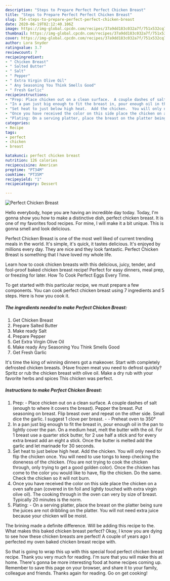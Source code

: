 ```yaml
---
description: "Steps to Prepare Perfect Perfect Chicken Breast"
title: "Steps to Prepare Perfect Perfect Chicken Breast"
slug: 754-steps-to-prepare-perfect-perfect-chicken-breast
date: 2020-06-19T02:12:40.106Z
image: https://img-global.cpcdn.com/recipes/37a9dd183c032a7f/751x532cq70/perfect-chicken-breast-recipe-main-photo.jpg
thumbnail: https://img-global.cpcdn.com/recipes/37a9dd183c032a7f/751x532cq70/perfect-chicken-breast-recipe-main-photo.jpg
cover: https://img-global.cpcdn.com/recipes/37a9dd183c032a7f/751x532cq70/perfect-chicken-breast-recipe-main-photo.jpg
author: Lora Snyder
ratingvalue: 3.7
reviewcount: 7
recipeingredient:
- " Chicken Breast"
- " Salted Butter"
- " Salt"
- " Pepper"
- " Extra Virgin Olive Oil"
- " Any Seasoning You Think Smells Good"
- " Fresh Garlic"
recipeinstructions:
- "Prep: Place chicken out on a clean surface.  A couple dashes of salt (enough to where it covers the breast).  Pepper the breast. Put seasoning on breast.  Flip breast over and repeat on the other side.  Small dice the garlic. I suggest 1 clove per breast.  Preheat oven to 350°"
- "In a pan just big enough to fit the breast in, pour enough oil in the pan to lightly cover the pan. On a medium heat, melt the butter with the oil.  For 1 breast use a quarter stick butter, for 2 use half a stick and for every extra breast add an eight a stick.  Once the butter is melted add the garlic and let marinade for 30 seconds."
- "Set heat to just below high heat.  Add the chicken.  You will only need to flip the chicken once.  You will need to use tongs to keep checking the doneness of the chicken. (You are not trying to cook the chicken through, only trying to get a good golden color). Once the chicken has come to the color you would like to have, flip the chicken. Do the same. Check the chicken so it will not burn."
- "Once you have received the color on this side place the chicken on a oven safe pan (covered in tin foil and lightly touched with extra virgin olive oil).  The cooking through in the oven can very by size of breast.  Typically 20 minutes is the norm."
- "Plating: On a serving platter, place the breast on the platter being sure the juices are not dribbling on the platter.  You will not need extra juice because your chicken will be moist."
categories:
- Recipe
tags:
- perfect
- chicken
- breast

katakunci: perfect chicken breast 
nutrition: 126 calories
recipecuisine: American
preptime: "PT34M"
cooktime: "PT35M"
recipeyield: "1"
recipecategory: Dessert

---
```



![Perfect Chicken Breast](https://img-global.cpcdn.com/recipes/37a9dd183c032a7f/751x532cq70/perfect-chicken-breast-recipe-main-photo.jpg)

Hello everybody, hope you are having an incredible day today. Today, I'm gonna show you how to make a distinctive dish, perfect chicken breast. It is one of my favorites food recipes. For mine, I will make it a bit unique. This is gonna smell and look delicious.

Perfect Chicken Breast is one of the most well liked of current trending meals in the world. It's simple, it's quick, it tastes delicious. It's enjoyed by millions every day. They are nice and they look fantastic. Perfect Chicken Breast is something that I have loved my whole life.

Learn how to cook chicken breasts with this delicious, juicy, tender, and fool-proof baked chicken breast recipe! Perfect for easy dinners, meal prep, or freezing for later. How To Cook Perfect Eggs Every Time.


To get started with this particular recipe, we must prepare a few components. You can cook perfect chicken breast using 7 ingredients and 5 steps. Here is how you cook it.

<!--inarticleads1-->

##### The ingredients needed to make Perfect Chicken Breast:

1. Get  Chicken Breast
1. Prepare  Salted Butter
1. Make ready  Salt
1. Prepare  Pepper
1. Get  Extra Virgin Olive Oil
1. Make ready  Any Seasoning You Think Smells Good
1. Get  Fresh Garlic


It&#39;s time the king of winning dinners got a makeover. Start with completely defrosted chicken breasts. (Have frozen meat you need to defrost quickly? Spritz or rub the chicken breast with olive oil. Make a dry rub with your favorite herbs and spices This chicken was perfect. 

<!--inarticleads2-->

##### Instructions to make Perfect Chicken Breast:

1. Prep: - Place chicken out on a clean surface.  A couple dashes of salt (enough to where it covers the breast).  Pepper the breast. Put seasoning on breast.  Flip breast over and repeat on the other side.  Small dice the garlic. I suggest 1 clove per breast. -  - Preheat oven to 350°
1. In a pan just big enough to fit the breast in, pour enough oil in the pan to lightly cover the pan. On a medium heat, melt the butter with the oil.  For 1 breast use a quarter stick butter, for 2 use half a stick and for every extra breast add an eight a stick.  Once the butter is melted add the garlic and let marinade for 30 seconds.
1. Set heat to just below high heat.  Add the chicken.  You will only need to flip the chicken once.  You will need to use tongs to keep checking the doneness of the chicken. (You are not trying to cook the chicken through, only trying to get a good golden color). Once the chicken has come to the color you would like to have, flip the chicken. Do the same. Check the chicken so it will not burn.
1. Once you have received the color on this side place the chicken on a oven safe pan (covered in tin foil and lightly touched with extra virgin olive oil).  The cooking through in the oven can very by size of breast.  Typically 20 minutes is the norm.
1. Plating: - On a serving platter, place the breast on the platter being sure the juices are not dribbling on the platter.  You will not need extra juice because your chicken will be moist.


The brining made a definite difference. Will be adding this recipe to the. What makes this baked chicken breast perfect? Okay, I know you are dying to see how these chicken breasts are perfect! A couple of years ago I perfected my oven baked chicken breast recipe with. 

So that is going to wrap this up with this special food perfect chicken breast recipe. Thank you very much for reading. I'm sure that you will make this at home. There's gonna be more interesting food at home recipes coming up. Remember to save this page on your browser, and share it to your family, colleague and friends. Thanks again for reading. Go on get cooking!
